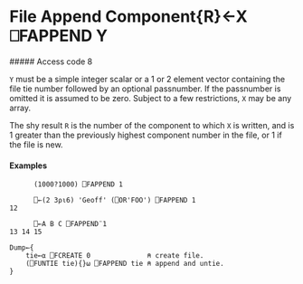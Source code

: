 




<h1 class="heading"><span class="name">File Append Component</span><span class="command">{R}←X ⎕FAPPEND Y</span></h1>
##### Access code 8


`Y` must be a simple integer scalar or a 1 or 2 element vector containing the file tie number followed by an optional passnumber.  If the passnumber is omitted it is assumed to be zero. Subject to a few restrictions, `X` may be any array.


The shy result `R` is the number of the component to which `X` is written, and is 1 greater than the previously highest component number in the file, or 1 if the file is new.

#### Examples
```apl
      (1000?1000) ⎕FAPPEND 1
 
      ⎕←(2 3⍴⍳6) 'Geoff' (⎕OR'FOO') ⎕FAPPEND 1
12
 
      ⎕←A B C ⎕FAPPEND¨1
13 14 15

Dump←{
    tie←⍺ ⎕FCREATE 0              ⍝ create file.
    (⎕FUNTIE tie){}⍵ ⎕FAPPEND tie ⍝ append and untie.
}
```



